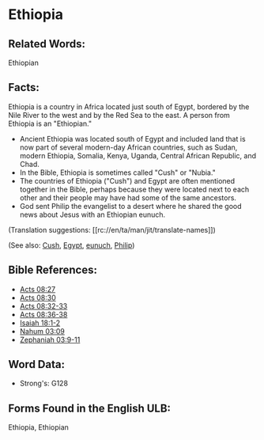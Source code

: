 # Ethiopia

## Related Words:

Ethiopian

## Facts:

Ethiopia is a country in Africa located just south of Egypt, bordered by the Nile River to the west and by the Red Sea to the east. A person from Ethiopia is an "Ethiopian."

* Ancient Ethiopia was located south of Egypt and included land that is now part of several modern-day African countries, such as Sudan, modern Ethiopia, Somalia, Kenya, Uganda, Central African Republic, and Chad.
* In the Bible, Ethiopia is sometimes called "Cush" or "Nubia."
* The countries of Ethiopia ("Cush") and Egypt are often mentioned together in the Bible, perhaps because they were located next to each other and their people may have had some of the same ancestors.
* God sent Philip the evangelist to a desert where he shared the good news about Jesus with an Ethiopian eunuch.

(Translation suggestions: [[rc://en/ta/man/jit/translate-names]])

(See also: [Cush](../names/cush.md), [Egypt](../names/egypt.md), [eunuch](../kt/eunuch.md), [Philip](../names/philip.md))

## Bible References:

* [Acts 08:27](rc://en/tn/help/act/08/27)
* [Acts 08:30](rc://en/tn/help/act/08/30)
* [Acts 08:32-33](rc://en/tn/help/act/08/32)
* [Acts 08:36-38](rc://en/tn/help/act/08/36)
* [Isaiah 18:1-2](rc://en/tn/help/isa/18/01)
* [Nahum 03:09](rc://en/tn/help/nam/03/09)
* [Zephaniah 03:9-11](rc://en/tn/help/zep/03/09)

## Word Data:

* Strong's: G128

## Forms Found in the English ULB:

Ethiopia, Ethiopian
